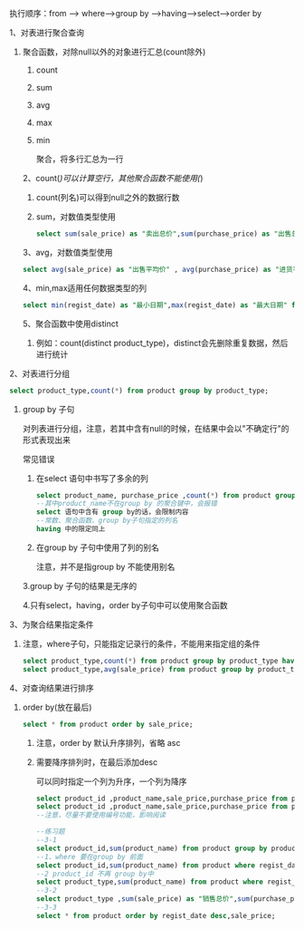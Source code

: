 执行顺序：from --> where-->group by -->having-->select-->order by

1、对表进行聚合查询

1. 聚合函数，对除null以外的对象进行汇总(count除外)

   1. count

   2. sum

   3. avg

   4. max

   5. min

      聚合，将多行汇总为一行

   2、count(*)可以计算空行，其他聚合函数不能使用(*)

   1. count(列名)可以得到null之外的数据行数

   2. sum，对数值类型使用

      ```sql
      select sum(sale_price) as "卖出总价",sum(purchase_price) as "出售总价" from product;
      ```

   3、avg，对数值类型使用

   ```sql
   select avg(sale_price) as "出售平均价" , avg(purchase_price) as "进货平均价" from product;
   ```

   4、min,max适用任何数据类型的列

   ```sql
   select min(regist_date) as "最小日期",max(regist_date) as "最大日期" from product;
   ```

   5、聚合函数中使用distinct

   1. 例如：count(distinct  product_type)，distinct会先删除重复数据，然后进行统计

2、对表进行分组

```sql
select product_type,count(*) from product group by product_type;
```

1. group by 子句

   对列表进行分组，注意，若其中含有null的时候，在结果中会以"不确定行"的形式表现出来

   常见错误

   1. 在select 语句中书写了多余的列

      ```sql
      select product_name, purchase_price ,count(*) from product group by purchase_price;
      --其中product_name不在group by 的聚合键中，会报错
      select 语句中含有 group by的话，会限制内容
      --常数、聚合函数、group by子句指定的列名
      having 中的限定同上
      ```

      

   2. 在group by 子句中使用了列的别名

      注意，并不是指group by 不能使用别名

   3.group by 子句的结果是无序的

   4.只有select，having，order by子句中可以使用聚合函数

3、为聚合结果指定条件

1. 注意，where子句，只能指定记录行的条件，不能用来指定组的条件

   ```sql
   select product_type,count(*) from product group by product_type having count(*) = 2;
   select product_type,avg(sale_price) from product group by product_type having avg(sale_price)>=2500;
   ```

4、对查询结果进行排序

1. order by(放在最后)

   ```sql
   select * from product order by sale_price;
   ```

   1. 注意，order by 默认升序排列，省略 asc

   2. 需要降序排列时，在最后添加desc

      可以同时指定一个列为升序，一个列为降序

      ```sql
      select product_id ,product_name,sale_price,purchase_price from product order by sale_price desc,product_id;
      select product_id ,product_name,sale_price,purchase_price from product order by 3 desc,1;
      --注意，尽量不要使用编号功能，影响阅读
      ```

      ```sql
      --练习题
      --3-1
      select product_id,sum(product_name) from product group by product_type where regist_date > '2019-09-01';
      --1、where 要在group by 前面
      select product_id,sum(product_name) from product where regist_date > '2019-09-01' group by product_type ;
      --2 product_id 不再 group by中
      select product_type,sum(product_name) from product where regist_date > '2019-09-01' group by product_type ;
      --3-2
      select product_type ,sum(sale_price) as "销售总价",sum(purchase_price)  as "进货总价" from product group by product_type having sum(sale_price) >= sum(purchase_price)*1.5 order by sum(sale_price)  desc;
      --3-3
      select * from product order by regist_date desc,sale_price;
      ```

      





